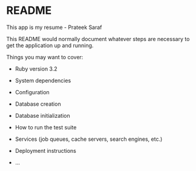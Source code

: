 # README
This app is my resume - Prateek Saraf

This README would normally document whatever steps are necessary to get the
application up and running.

Things you may want to cover:

* Ruby version 3.2

* System dependencies

* Configuration

* Database creation

* Database initialization

* How to run the test suite

* Services (job queues, cache servers, search engines, etc.)

* Deployment instructions

* ...
